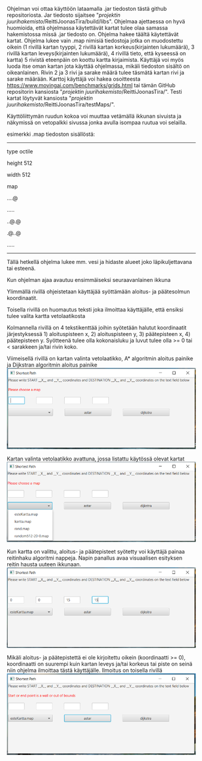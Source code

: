 Ohjelman voi ottaa käyttöön lataamalla .jar tiedoston tästä github repositoriosta. Jar tiedosto sijaitsee "*projektin juurihakemisto*/ReittiJoonasTira/build/libs". Ohjelmaa ajettaessa on hyvä huomioida, että ohjelmassa käytettävät kartat tulee olaa samassa hakemistossa missä .jar tiedosto on. Ohjelma hakee täältä käytettävät kartat. Ohjelma lukee vain .map nimisiä tiedostoja jotka on muodostettu oikein (1 rivillä kartan tyyppi, 2 rivillä kartan korkeus(kirjainten lukumäärä), 3 rivillä kartan leveys(kirjainten lukumäärä), 4 rivillä tieto, että kyseessä on kartta) 5 rivistä eteenpäin on koottu kartta kirjaimista. Käyttäjä voi myös luoda itse oman kartan jota käyttää ohjelmassa, mikäli tiedoston sisältö on oikeanlainen. Rivin 2 ja 3 rivi ja sarake määrä tulee täsmätä kartan rivi ja sarake määrään. Karttoj käyttäjä voi hakea osoitteesta https://www.movingai.com/benchmarks/grids.html tai tämän GitHub repositorin kansiosta "*projektin juurihakemisto*/ReittiJoonasTira/". Testi kartat löytyvät kansiosta "*projektin juurihakemisto*/ReittiJoonasTira/testMaps/".

Käyttöliittymän ruudun kokoa voi muuttaa vetämällä ikkunan sivuista ja näkymissä on vetopalkki sivussa jonka avulla isompaa ruutua voi selailla.

esimerkki .map tiedoston sisällöstä:

------------------------------------

type octile

height 512

width 512

map

....@

.....

..@.@

.@..@

.....

------------------------------------

Tällä hetkellä ohjelma lukee mm. vesi ja hidaste alueet joko läpikuljettavana tai esteenä.


Kun ohjelman ajaa avautuu ensimmäiseksi seuraavanlainen ikkuna

Ylimmällä rivillä ohjeistetaan käyttäjää syöttämään aloitus- ja päätesolmun koordinaatit.

Toisella rivillä on huomautus teksti joka ilmoittaa käyttäjälle, että ensiksi tulee valita kartta vetolaatikosta

Kolmannella rivillä on 4 tekstikenttää joihin syötetään halutut koordinaatit järjestyksessä 1) aloituspisteen x, 2) aloituspisteen y, 3) päätepisteen x, 4) päätepisteen y. Syötteenä tulee olla kokonaisluku ja luvut tulee olla >= 0 tai < sarakkeen ja/tai rivin koko.

Viimeisellä rivillä on kartan valinta vetolaatikko, A* algoritmin aloitus painike ja Dijkstran algoritmin aloitus painike
![](/dokumentaatio/kuvat/k%C3%A4ytt%C3%B6%20kuvat/StartScreen.PNG)

Kartan valinta vetolaatikko avattuna, jossa listattu käytössä olevat kartat
![](/dokumentaatio/kuvat/k%C3%A4ytt%C3%B6%20kuvat/MapCBoxOen.PNG)

Kun kartta on valittu, aloitus- ja päätepisteet syötetty voi käyttäjä painaa reitinhaku algoritmi nappeja. Napin panallus avaa visuaalisen esityksen reitin hausta uuteen ikkunaan.
![](/dokumentaatio/kuvat/k%C3%A4ytt%C3%B6%20kuvat/ReadyToDraw.PNG)

Mikäli aloitus- ja päätepistettä ei ole kirjoitettu oikein (koordinaatti >= 0), koordinaatti on suurempi kuin kartan leveys ja/tai korkeus tai piste on seinä niin ohjelma ilmoittaa tästä käyttäjälle. Ilmoitus on toisella rivillä
![](/dokumentaatio/kuvat/k%C3%A4ytt%C3%B6%20kuvat/Error.PNG)
